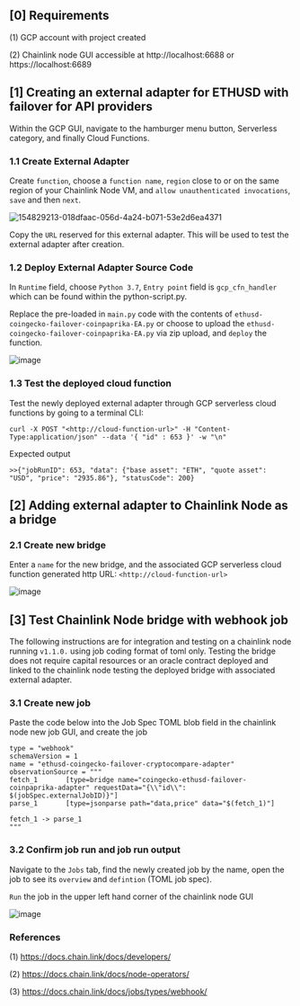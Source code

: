 ## [0] Requirements
(1) GCP account with project created

(2) Chainlink node GUI accessible at http://localhost:6688 or https://localhost:6689

## [1] Creating an external adapter for ETHUSD with failover for API providers
Within the GCP GUI, navigate to the hamburger menu button, Serverless category, and finally Cloud Functions.

### 1.1 Create External Adapter
Create ```function```, choose a ```function name```, ```region``` close to or on the same region of your Chainlink Node VM, and ```allow unauthenticated invocations```, ```save``` and then ```next```. 

![154829213-018dfaac-056d-4a24-b071-53e2d6ea4371](https://user-images.githubusercontent.com/100059207/154830706-5a9ea23d-544a-4b98-a422-728794baabe7.png)


Copy the ```URL``` reserved for this external adapter. This will be used to test the external adapter after creation.

### 1.2 Deploy External Adapter Source Code
In ```Runtime``` field, choose ```Python 3.7```, ```Entry point``` field is ```gcp_cfn_handler``` which can be found within the python-script.py.

Replace the pre-loaded in ```main.py``` code with the contents of ```ethusd-coingecko-failover-coinpaprika-EA.py``` or choose to upload the ```ethusd-coingecko-failover-coinpaprika-EA.py``` via zip upload, and ```deploy``` the function.

![image](https://user-images.githubusercontent.com/100059207/154829312-011459ff-e11a-434f-a4e3-4cf7c355294d.png)

### 1.3 Test the deployed cloud function
Test the newly deployed external adapter through GCP serverless cloud functions by going to a terminal CLI:
```
curl -X POST "<http://cloud-function-url>" -H "Content-Type:application/json" --data '{ "id" : 653 }' -w "\n"
```
Expected output
```
>>{"jobRunID": 653, "data": {"base asset": "ETH", "quote asset": "USD", "price": "2935.86"}, "statusCode": 200}
```
## [2] Adding external adapter to Chainlink Node as a bridge

### 2.1 Create new bridge
Enter a ```name``` for the new bridge, and the associated GCP serverless cloud function generated http URL: ```<http://cloud-function-url>```

![image](https://user-images.githubusercontent.com/100059207/154829902-ad43f4f5-75e4-4f01-90fe-21a70200ed22.png)

## [3] Test Chainlink Node bridge with webhook job
The following instructions are for integration and testing on a chainlink node running ```v1.1.0.``` using job coding format of toml only.
Testing the bridge does not require capital resources or an oracle contract deployed and linked to the chainlink node testing the deployed bridge with associated external adapter.

### 3.1 Create new job
Paste the code below into the Job Spec TOML blob field in the chainlink node new job GUI, and create the job
```
type = "webhook"
schemaVersion = 1
name = "ethusd-coingecko-failover-cryptocompare-adapter"
observationSource = """
fetch_1       [type=bridge name="coingecko-ethusd-failover-coinpaprika-adapter" requestData="{\\"id\\": $(jobSpec.externalJobID)}"]
parse_1       [type=jsonparse path="data,price" data="$(fetch_1)"]

fetch_1 -> parse_1
"""
```


### 3.2 Confirm job run and job run output
Navigate to the ```Jobs``` tab, find the newly created job by the name, open the job to see its ```overview``` and ```defintion``` (TOML job spec).

```Run``` the job in the upper left hand corner of the chainlink node GUI

![image](https://user-images.githubusercontent.com/100059207/154830293-67735643-9b3d-4c1c-bfc3-0382370b6863.png)

### References
(1) https://docs.chain.link/docs/developers/

(2) https://docs.chain.link/docs/node-operators/

(3) https://docs.chain.link/docs/jobs/types/webhook/
